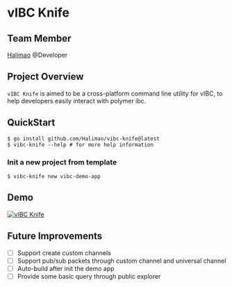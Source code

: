 # vIBC Knife

## Team Member

[Halimao](https://github.com/Halimao) @Developer

## Project Overview
`vIBC Knife` is aimed to be a cross-platform command line utility for vIBC, to help developers easily interact with polymer ibc.

## QuickStart

```shell
$ go install github.com/Halimao/vibc-knife@latest
$ vibc-knife --help # for more help information
```

### Init a new project from template

```shell
$ vibc-knife new vibc-demo-app
```

## Demo

[![vIBC Knife](https://res.cloudinary.com/marcomontalbano/image/upload/v1712906686/video_to_markdown/images/youtube--on0eevRtODk-c05b58ac6eb4c4700831b2b3070cd403.jpg)](https://www.youtube.com/watch?v=on0eevRtODk "vIBC Knife")


## Future Improvements

- [ ] Support create custom channels
- [ ] Support pub/sub packets through custom channel and universal channel
- [ ] Auto-build after init the demo app
- [ ] Provide some basic query through public explorer
